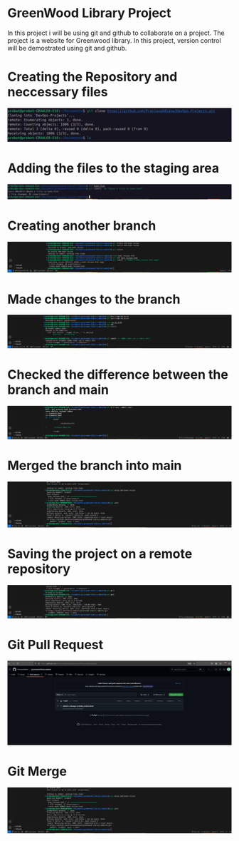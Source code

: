 # GreenWood Library Project
In this project i will be using git and github to collaborate on a project. The project is a website for Greenwood library. In this project, version control will be demostrated using git and github.

# Creating the Repository and neccessary files
![Create](img/git-clone.png)

# Adding the files to the staging area

![Create](img/html-commit.png)


# Creating another branch
![Branch](img/book-review-branch.png)

# Made changes to the branch 
![Branch](img/update-event-branch.png)

# Checked the difference between the branch and main
![Diff](img/git-diff.png)

# Merged the branch into main
![](img/git-merge-book-review-branch.png)

# Saving the project on a remote repository
![Push](img/git-push2.png)

# Git Pull Request
![Pull](img/git-pull-req.png)

# Git Merge
![Merge](img/git-merge-book-review-branch.png)